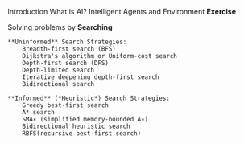 Introduction
	What is AI?
	Intelligent Agents and Environment
		**Exercise**

Solving problems by **Searching**

    **Uninformed** Search Strategies:
		Breadth-first search (BFS)
		Dijkstra's algorithm or Uniform-cost search
		Depth-first search (DFS)
		Depth-limited search
		Iterative deepening depth-first search
		Bidirectional search

    **Informed** (*Heuristic*) Search Strategies:
		Greedy best-first search
		A* search
		SMA∗ (simplified memory-bounded A∗)
		Bidirectional heuristic search
		RBFS(recursive best-first search)
